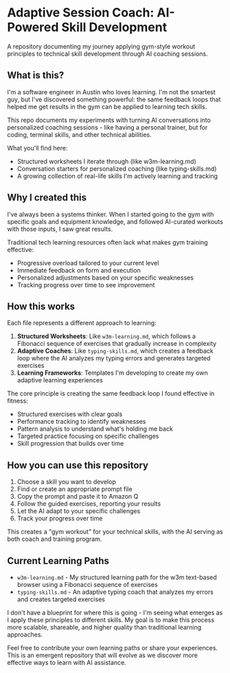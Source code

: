 # Adaptive Session Coach: AI-Powered Skill Development

A repository documenting my journey applying gym-style workout principles to technical skill development through AI coaching sessions.

## What is this?

I'm a software engineer in Austin who loves learning. I'm not the smartest guy, but I've discovered something powerful: the same feedback loops that helped me get results in the gym can be applied to learning tech skills.

This repo documents my experiments with turning AI conversations into personalized coaching sessions - like having a personal trainer, but for coding, terminal skills, and other technical abilities.

What you'll find here:
- Structured worksheets I iterate through (like w3m-learning.md)
- Conversation starters for personalized coaching (like typing-skills.md)
- A growing collection of real-life skills I'm actively learning and tracking

## Why I created this

I've always been a systems thinker. When I started going to the gym with specific goals and equipment knowledge, and followed AI-curated workouts with those inputs, I saw great results.

Traditional tech learning resources often lack what makes gym training effective:
- Progressive overload tailored to your current level
- Immediate feedback on form and execution
- Personalized adjustments based on your specific weaknesses
- Tracking progress over time to see improvement

## How this works

Each file represents a different approach to learning:

1. **Structured Worksheets**: Like `w3m-learning.md`, which follows a Fibonacci sequence of exercises that gradually increase in complexity
2. **Adaptive Coaches**: Like `typing-skills.md`, which creates a feedback loop where the AI analyzes my typing errors and generates targeted exercises
3. **Learning Frameworks**: Templates I'm developing to create my own adaptive learning experiences

The core principle is creating the same feedback loop I found effective in fitness:
- Structured exercises with clear goals
- Performance tracking to identify weaknesses
- Pattern analysis to understand what's holding me back
- Targeted practice focusing on specific challenges
- Skill progression that builds over time

## How you can use this repository

1. Choose a skill you want to develop
2. Find or create an appropriate prompt file
3. Copy the prompt and paste it to Amazon Q
4. Follow the guided exercises, reporting your results
5. Let the AI adapt to your specific challenges
6. Track your progress over time

This creates a "gym workout" for your technical skills, with the AI serving as both coach and training program.

## Current Learning Paths

- `w3m-learning.md` - My structured learning path for the w3m text-based browser using a Fibonacci sequence of exercises
- `typing-skills.md` - An adaptive typing coach that analyzes my errors and creates targeted exercises

I don't have a blueprint for where this is going - I'm seeing what emerges as I apply these principles to different skills. My goal is to make this process more scalable, shareable, and higher quality than traditional learning approaches.

Feel free to contribute your own learning paths or share your experiences. This is an emergent repository that will evolve as we discover more effective ways to learn with AI assistance.
